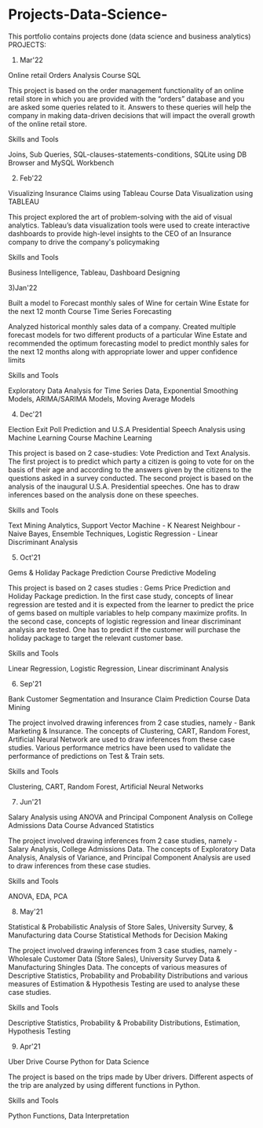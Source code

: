 # Projects-Data-Science-
This portfolio contains projects done (data science and business analytics)
 PROJECTS:

1) Mar'22

Online retail Orders Analysis
Course SQL

This project is based on the order management functionality of an online retail store in which you are provided with the “orders” database and you are asked some queries related to it. Answers to these queries will help the company in making data-driven decisions that will impact the overall growth of the online retail store.  

Skills and Tools

Joins, Sub Queries, SQL-clauses-statements-conditions, SQLite using DB Browser and MySQL Workbench

2) Feb'22

Visualizing Insurance Claims using Tableau
Course Data Visualization using TABLEAU

This project explored the art of problem-solving with the aid of visual analytics. Tableau’s data visualization tools were used to create interactive dashboards to provide high-level insights to the CEO of an Insurance company to drive the company's policymaking

Skills and Tools

Business Intelligence, Tableau, Dashboard Designing

3)Jan'22

Built a model to Forecast monthly sales of Wine for certain Wine Estate for the next 12 month
Course Time Series Forecasting

Analyzed historical monthly sales data of a company. Created multiple forecast models for two different products of a particular Wine Estate and recommended the optimum forecasting model to predict monthly sales for the next 12 months along with appropriate lower and upper confidence limits

Skills and Tools

Exploratory Data Analysis for Time Series Data, Exponential Smoothing Models, ARIMA/SARIMA Models, Moving Average Models

4) Dec'21

Election Exit Poll Prediction and U.S.A Presidential Speech Analysis using Machine Learning
Course Machine Learning

This project is based on 2 case-studies: Vote Prediction and Text Analysis. The first project is to predict which party a citizen is going to vote for on the basis of their age and according to the answers given by the citizens to the questions asked in a survey conducted. The second project is based on the analysis of the inaugural U.S.A. Presidential speeches. One has to draw inferences based on the analysis done on these speeches.

Skills and Tools

Text Mining Analytics, Support Vector Machine - K Nearest Neighbour - Naive Bayes, Ensemble Techniques, Logistic Regression - Linear Discriminant Analysis

5) Oct'21

Gems & Holiday Package Prediction
Course Predictive Modeling

This project is based on 2 cases studies : Gems Price Prediction and Holiday Package prediction. In the first case study, concepts of linear regression are tested and it is expected from the learner to predict the price of gems based on multiple variables to help company maximize profits. In the second case, concepts of logistic regression and linear discriminant analysis are tested. One has to predict if the customer will purchase the holiday package to target the relevant customer base.

Skills and Tools

Linear Regression, Logistic Regression, Linear discriminant Analysis

6) Sep'21

Bank Customer Segmentation and Insurance Claim Prediction
Course Data Mining

The project involved drawing inferences from 2 case studies, namely - Bank Marketing & Insurance. The concepts of Clustering, CART, Random Forest, Artificial Neural Network are used to draw inferences from these case studies. Various performance metrics have been used to validate the performance of predictions on Test & Train sets.

Skills and Tools

Clustering, CART, Random Forest, Artificial Neural Networks

7) Jun'21

Salary Analysis using ANOVA and Principal Component Analysis on College Admissions Data
Course Advanced Statistics

The project involved drawing inferences from 2 case studies, namely - Salary Analysis, College Admissions Data. The concepts of Exploratory Data Analysis, Analysis of Variance, and Principal Component Analysis are used to draw inferences from these case studies.

Skills and Tools

ANOVA, EDA, PCA

8) May'21

Statistical & Probabilistic Analysis of Store Sales, University Survey, & Manufacturing data
Course Statistical Methods for Decision Making

The project involved drawing inferences from 3 case studies, namely - Wholesale Customer Data (Store Sales), University Survey Data & Manufacturing Shingles Data. The concepts of various measures of Descriptive Statistics, Probability and Probability Distributions and various measures of Estimation & Hypothesis Testing are used to analyse these case studies.

Skills and Tools

Descriptive Statistics, Probability & Probability Distributions, Estimation, Hypothesis Testing

9) Apr'21

Uber Drive
Course Python for Data Science

The project is based on the trips made by Uber drivers. Different aspects of the trip are analyzed by using different functions in Python.

Skills and Tools

Python Functions, Data Interpretation

